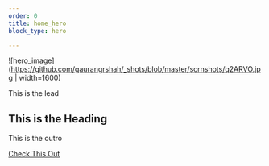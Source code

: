```yaml
---
order: 0
title: home_hero
block_type: hero

---
```

  ![hero_image](https://github.com/gaurangrshah/_shots/blob/master/scrnshots/q2ARVO.jpg | width=1600)  

  This is the lead

  ## This is the Heading

  This is the outro
  
  [Check This Out](/posts)
